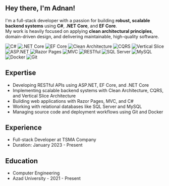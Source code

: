 ## Hey there, I'm Adnan!

I'm a full-stack developer with a passion for building **robust, scalable backend systems** using **C#**, **.NET Core**, and **EF Core**.  
My work is heavily focused on applying **clean architectural principles**, domain-driven design, and delivering maintainable, high-quality software.

![C#](https://img.shields.io/badge/C%23-239120?style=flat&logo=c-sharp&logoColor=white)
![.NET Core](https://img.shields.io/badge/.NET%20Core-512BD4?style=flat&logo=dotnet&logoColor=white)
![EF Core](https://img.shields.io/badge/EF%20Core-512BD4?style=flat&logo=.net&logoColor=white)
![Clean Architecture](https://img.shields.io/badge/Clean--Architecture-6DB33F?style=flat&logo=abstract&logoColor=white)
![CQRS](https://img.shields.io/badge/CQRS-007ACC?style=flat&logo=azuredevops&logoColor=white)
![Vertical Slice](https://img.shields.io/badge/Vertical--Slice--Architecture-0052CC?style=flat&logo=bit&logoColor=white)
![ASP.NET](https://img.shields.io/badge/ASP.NET-512BD4?style=flat&logo=dotnet&logoColor=white)
![Razor Pages](https://img.shields.io/badge/Razor--Pages-007ACC?style=flat&logo=visualstudiocode&logoColor=white)
![MVC](https://img.shields.io/badge/MVC-68217A?style=flat&logo=visualstudio&logoColor=white)
![RESTful](https://img.shields.io/badge/RESTful-00A1F1?style=flat&logo=api&logoColor=white)
![SQL Server](https://img.shields.io/badge/SQL%20Server-CC2927?style=flat&logo=microsoftsqlserver&logoColor=white)
![MySQL](https://img.shields.io/badge/MySQL-4479A1?style=flat&logo=mysql&logoColor=white)
![Docker](https://img.shields.io/badge/Docker-2496ED?style=flat&logo=docker&logoColor=white)
![Git](https://img.shields.io/badge/Git-F05032?style=flat&logo=git&logoColor=white)

## Expertise
- Developing RESTful APIs using ASP.NET, EF Core, and .NET Core
- Implementing scalable backend systems with Clean Architecture, CQRS, and Vertical Slice Architecture
- Building web applications with Razor Pages, MVC, and C#
- Working with relational databases like SQL Server and MySQL
- Managing source code and deployment workflows using Git and Docker


## Experience

  - Full-stack Developer at TSMA Company
  - Duration: January 2023 - Present

## Education

  - Computer Engineering
  - Azad University - 2021 - Present
